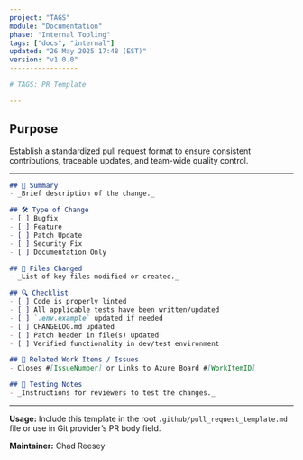 ```yaml
---
project: "TAGS"
module: "Documentation"
phase: "Internal Tooling"
tags: ["docs", "internal"]
updated: "26 May 2025 17:48 (EST)"
version: "v1.0.0"
-----------------

# TAGS: PR Template

---
```


## Purpose

Establish a standardized pull request format to ensure consistent contributions, traceable updates, and team-wide quality control.

---

```markdown
## 📌 Summary
- _Brief description of the change._

## 🛠️ Type of Change
- [ ] Bugfix
- [ ] Feature
- [ ] Patch Update
- [ ] Security Fix
- [ ] Documentation Only

## 📂 Files Changed
- _List of key files modified or created._

## 🔍 Checklist
- [ ] Code is properly linted
- [ ] All applicable tests have been written/updated
- [ ] `.env.example` updated if needed
- [ ] CHANGELOG.md updated
- [ ] Patch header in file(s) updated
- [ ] Verified functionality in dev/test environment

## 📎 Related Work Items / Issues
- Closes #[IssueNumber] or Links to Azure Board #[WorkItemID]

## 🧪 Testing Notes
- _Instructions for reviewers to test the changes._
```

---

**Usage:** Include this template in the root `.github/pull_request_template.md` file or use in Git provider’s PR body field.

**Maintainer:** Chad Reesey

